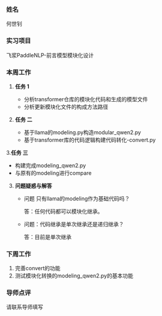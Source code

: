 
### 姓名

何世钊

### 实习项目

飞浆PaddleNLP-前言模型模块化设计

### 本周工作

1. **任务 1**

   - 分析transformer仓库的模块化代码和生成的模型文件
   - 分析更新模块化文件的构成方法路径

2. **任务 二**

   - 基于llama的modeling.py构造modular_qwen2.py
   - 基于transformer库的代码逻辑构建代码转化-convert.py

3.**任务 三**
   - 构建完成modeling_qwen2.py
   - 与原有的modeling进行compare

3. **问题疑惑与解答**

   - 问题 只有llama的modeling作为基础代码吗？

     答：任何代码都可以模块化继承。
     
   - 问题：代码继承是单次继承还是递归继承？

     答：目前是单次继承


### 下周工作

1. 完善convert的功能
2. 测试模块化转换的modeling_qwen2.py的基本功能

### 导师点评

请联系导师填写
```
